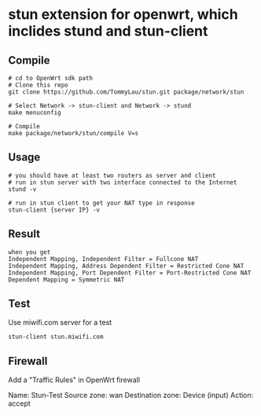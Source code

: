 # stun extension for openwrt, which inclides stund and stun-client

## Compile

```
# cd to OpenWrt sdk path
# Clone this repo
git clone https://github.com/TommyLau/stun.git package/network/stun

# Select Network -> stun-client and Network -> stund
make menuconfig

# Compile
make package/network/stun/compile V=s
```

## Usage

```
# you should have at least two routers as server and client
# run in stun server with two interface connected to the Internet
stund -v

# run in stun client to get your NAT type in response
stun-client {server IP} -v
```

## Result

```
when you get 
Independent Mapping, Independent Filter = Fullcone NAT
Independent Mapping, Address Dependent Filter = Restricted Cone NAT
Independent Mapping, Port Dependent Filter = Port-Restricted Cone NAT
Dependent Mapping = Symmetric NAT
```

## Test

Use miwifi.com server for a test

```
stun-client stun.miwifi.com
```

## Firewall

Add a "Traffic Rules" in OpenWrt firewall

Name: Stun-Test
Source zone: wan
Destination zone: Device (input)
Action: accept

